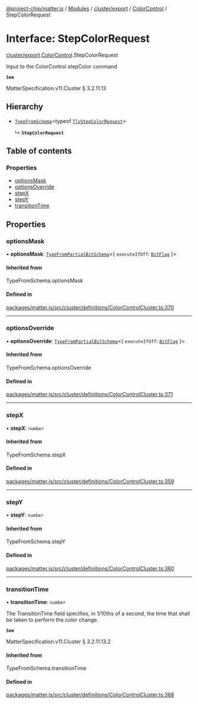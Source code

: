 [@project-chip/matter.js](../README.md) / [Modules](../modules.md) / [cluster/export](../modules/cluster_export.md) / [ColorControl](../modules/cluster_export.ColorControl.md) / StepColorRequest

# Interface: StepColorRequest

[cluster/export](../modules/cluster_export.md).[ColorControl](../modules/cluster_export.ColorControl.md).StepColorRequest

Input to the ColorControl stepColor command

**`See`**

MatterSpecification.v11.Cluster § 3.2.11.13

## Hierarchy

- [`TypeFromSchema`](../modules/tlv_export.md#typefromschema)\<typeof [`TlvStepColorRequest`](../modules/cluster_export.ColorControl.md#tlvstepcolorrequest)\>

  ↳ **`StepColorRequest`**

## Table of contents

### Properties

- [optionsMask](cluster_export.ColorControl.StepColorRequest.md#optionsmask)
- [optionsOverride](cluster_export.ColorControl.StepColorRequest.md#optionsoverride)
- [stepX](cluster_export.ColorControl.StepColorRequest.md#stepx)
- [stepY](cluster_export.ColorControl.StepColorRequest.md#stepy)
- [transitionTime](cluster_export.ColorControl.StepColorRequest.md#transitiontime)

## Properties

### optionsMask

• **optionsMask**: [`TypeFromPartialBitSchema`](../modules/schema_export.md#typefrompartialbitschema)\<\{ `executeIfOff`: [`BitFlag`](../modules/schema_export.md#bitflag)  }\>

#### Inherited from

TypeFromSchema.optionsMask

#### Defined in

[packages/matter.js/src/cluster/definitions/ColorControlCluster.ts:370](https://github.com/project-chip/matter.js/blob/c0d55745d5279e16fdfaa7d2c564daa31e19c627/packages/matter.js/src/cluster/definitions/ColorControlCluster.ts#L370)

___

### optionsOverride

• **optionsOverride**: [`TypeFromPartialBitSchema`](../modules/schema_export.md#typefrompartialbitschema)\<\{ `executeIfOff`: [`BitFlag`](../modules/schema_export.md#bitflag)  }\>

#### Inherited from

TypeFromSchema.optionsOverride

#### Defined in

[packages/matter.js/src/cluster/definitions/ColorControlCluster.ts:371](https://github.com/project-chip/matter.js/blob/c0d55745d5279e16fdfaa7d2c564daa31e19c627/packages/matter.js/src/cluster/definitions/ColorControlCluster.ts#L371)

___

### stepX

• **stepX**: `number`

#### Inherited from

TypeFromSchema.stepX

#### Defined in

[packages/matter.js/src/cluster/definitions/ColorControlCluster.ts:359](https://github.com/project-chip/matter.js/blob/c0d55745d5279e16fdfaa7d2c564daa31e19c627/packages/matter.js/src/cluster/definitions/ColorControlCluster.ts#L359)

___

### stepY

• **stepY**: `number`

#### Inherited from

TypeFromSchema.stepY

#### Defined in

[packages/matter.js/src/cluster/definitions/ColorControlCluster.ts:360](https://github.com/project-chip/matter.js/blob/c0d55745d5279e16fdfaa7d2c564daa31e19c627/packages/matter.js/src/cluster/definitions/ColorControlCluster.ts#L360)

___

### transitionTime

• **transitionTime**: `number`

The TransitionTime field specifies, in 1/10ths of a second, the time that shall be taken to perform the
color change.

**`See`**

MatterSpecification.v11.Cluster § 3.2.11.13.2

#### Inherited from

TypeFromSchema.transitionTime

#### Defined in

[packages/matter.js/src/cluster/definitions/ColorControlCluster.ts:368](https://github.com/project-chip/matter.js/blob/c0d55745d5279e16fdfaa7d2c564daa31e19c627/packages/matter.js/src/cluster/definitions/ColorControlCluster.ts#L368)
